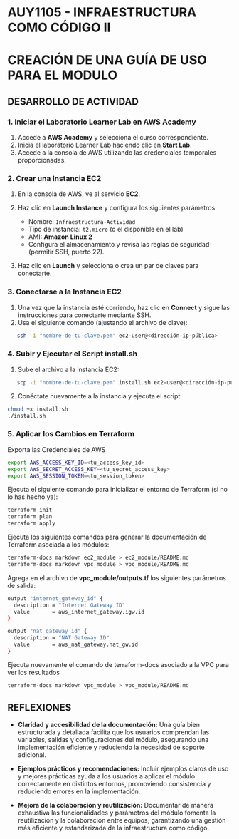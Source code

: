 # AUY1105 - INFRAESTRUCTURA COMO CÓDIGO II

# CREACIÓN DE UNA GUÍA DE USO PARA EL MODULO

## DESARROLLO DE ACTIVIDAD

### 1. Iniciar el Laboratorio Learner Lab en AWS Academy

1. Accede a **AWS Academy** y selecciona el curso correspondiente.  
2. Inicia el laboratorio Learner Lab haciendo clic en **Start Lab**.  
3. Accede a la consola de AWS utilizando las credenciales temporales proporcionadas.

### 2. Crear una Instancia EC2

1. En la consola de AWS, ve al servicio **EC2**.  
2. Haz clic en **Launch Instance** y configura los siguientes parámetros:
   - Nombre: `Infraestructura-Actividad`
   - Tipo de instancia: `t2.micro` (o el disponible en el lab)
   - AMI: **Amazon Linux 2**
   - Configura el almacenamiento y revisa las reglas de seguridad (permitir SSH, puerto 22).  

3. Haz clic en **Launch** y selecciona o crea un par de claves para conectarte.

### 3. Conectarse a la Instancia EC2

1. Una vez que la instancia esté corriendo, haz clic en **Connect** y sigue las instrucciones para conectarte mediante SSH.  
2. Usa el siguiente comando (ajustando el archivo de clave):

```bash
   ssh -i "nombre-de-tu-clave.pem" ec2-user@<dirección-ip-pública>
```

### 4. Subir y Ejecutar el Script install.sh

1. Sube el archivo a la instancia EC2:

```bash
   scp -i "nombre-de-tu-clave.pem" install.sh ec2-user@<dirección-ip-pública>:~
```

2. Conéctate nuevamente a la instancia y ejecuta el script:

```bash
chmod +x install.sh
./install.sh
```

### 5. Aplicar los Cambios en Terraform

Exporta las Credenciales de AWS 
```bash
export AWS_ACCESS_KEY_ID=<tu_access_key_id>
export AWS_SECRET_ACCESS_KEY=<tu_secret_access_key>
export AWS_SESSION_TOKEN=<tu_session_token>
```

Ejecuta el siguiente comando para inicializar el entorno de Terraform (si no lo has hecho ya):

```bash
terraform init
terraform plan
terraform apply
```

Ejecuta los siguientes comandos para generar la documentación de Terraform asociada a los módulos:

```bash
terraform-docs markdown ec2_module > ec2_module/README.md
terraform-docs markdown vpc_module > vpc_module/README.md
```

Agrega en el archivo de **vpc_module/outputs.tf** los siguientes parámetros de salida:

```bash
output "internet_gateway_id" {
  description = "Internet Gateway ID"
  value       = aws_internet_gateway.igw.id
}

output "nat_gateway_id" {
  description = "NAT Gateway ID"
  value       = aws_nat_gateway.nat_gw.id
}
```

Ejecuta nuevamente el comando de terraform-docs asociado a la VPC para ver los resultados

```bash
terraform-docs markdown vpc_module > vpc_module/README.md
```

## REFLEXIONES

- **Claridad y accesibilidad de la documentación:** Una guía bien estructurada y detallada facilita que los usuarios comprendan las variables, salidas y configuraciones del módulo, asegurando una implementación eficiente y reduciendo la necesidad de soporte adicional.

- **Ejemplos prácticos y recomendaciones:** Incluir ejemplos claros de uso y mejores prácticas ayuda a los usuarios a aplicar el módulo correctamente en distintos entornos, promoviendo consistencia y reduciendo errores en la implementación.

- **Mejora de la colaboración y reutilización:** Documentar de manera exhaustiva las funcionalidades y parámetros del módulo fomenta la reutilización y la colaboración entre equipos, garantizando una gestión más eficiente y estandarizada de la infraestructura como código.
